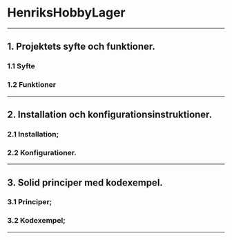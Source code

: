 # HenriksHobbyLager

____________________________________________________________________________________________________________________________________________________________________________________________

## 1. Projektets syfte och funktioner.

### 1.1 Syfte

### 1.2 Funktioner

____________________________________________________________________________________________________________________________________________________________________________________________

## 2. Installation och konfigurationsinstruktioner.

### 2.1 Installation;

### 2.2 Konfigurationer.

____________________________________________________________________________________________________________________________________________________________________________________________

## 3. Solid principer med kodexempel.

### 3.1 Principer;

### 3.2 Kodexempel; 
____________________________________________________________________________________________________________________________________________________________________________________________

